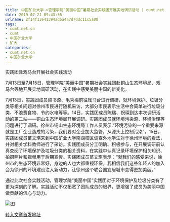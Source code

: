```yaml
---
title: 中国矿业大学->管理学院“美丽中国”暑期社会实践团开展实地调研活动 | cumt.net.cn
date: 2019-07-21 09:43:55
urlname: 2f14f13e41394ad5a4a7d7ddc11c5a08
tags: 
- cumt.net.cn
- cumt
- 中国矿业大学
- 矿大
categories:
- cumt.net.cn
- 中国矿业大学
---
```



实践团赴戏马台开展社会实践活动

7月13日至7月15日，管理学院“美丽中国”暑期社会实践团赴铜山生态环境局、戏马台等地开展实地调研活动，在实践中感受美丽中国的新变化。

7月13日，实践团成员梁书源、毛秀梅前往戏马台进行调研，就环境保护、垃圾分类等相关问题对徐州市民进行随机采访，大部分市民表示生活中会简单进行垃圾分类、不浪费食物、节约水电等等。14日，实践团成员陈瑞、祝琛到达本次调研活动的第二站——铜山生态环境局开展调研。实践团成员就环境污染源、环境治理等问题进行了调研。徐州市铜山生态环境局工作人员表示:“环境污染的一个重要来源就是工厂企业造成的污染，我们要对企业加大监管，从源头上控制污染”。15日，实践团成员苗文琪来到中国矿业大学南湖校区调查外地学生对于徐州环境的看法，并对相关学科教师进行了采访。实践团成员分工明确、积极参与，在开展调研前认真查阅了环境保护及垃圾分类的相关资料，在实践中认真记录环境保护相关知识、拍摄照片和视频用于后期宣传。实践团成员苗文琪表示：“就我们的感受来说，徐州市的生态环境非常好，身边的人也大都重视环保。我相信我们这些年轻人的加入会为徐州的环境建设注入新动力，让徐州这个联合国宜居城市变得更加美丽。”

通过此次社会实践活动，管理学院“美丽中国”实践团对于环境保护及垃圾分类有了更为深刻的了解。实践活动不仅拓宽了团队成员的眼界，更增强了成员为美丽中国做贡献的信心与动力。



![图](http://xwzx.cumt.edu.cn/_upload/article/images/9f/09/33002f59457981bf635ee04ede8a/221d6578-e327-4fd9-8650-5b3f175bd337.png)

[转入文章首发地址](http://xwzx.cumt.edu.cn/24/c8/c523a533704/page.htm)